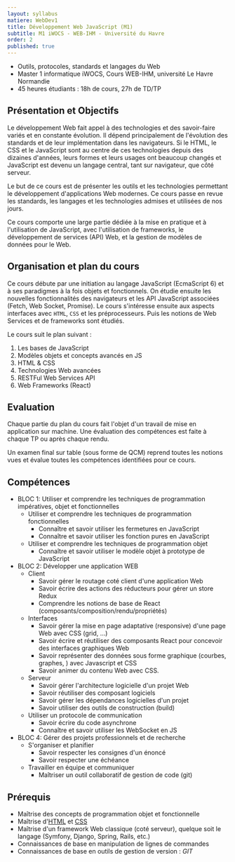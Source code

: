 ```yaml
---
layout: syllabus
matiere: WebDev1
title: Développement Web JavaScript (M1)
subtitle: M1 iWOCS - WEB-IHM - Université du Havre
order: 2
published: true
---
```


- Outils, protocoles, standards et langages du Web
- Master 1 informatique iWOCS, Cours WEB-IHM, université Le Havre Normandie
- 45 heures étudiants : 18h de cours, 27h de TD/TP

## Présentation et Objectifs

Le développement Web fait appel à des technologies et des savoir-faire variés et en constante évolution. Il dépend principalement de l'évolution des standards et de leur implémentation dans les navigateurs. Si le HTML, le CSS et le JavaScript sont au centre de ces technologies depuis des dizaines d'années, leurs formes et leurs usages ont beaucoup changés et JavaScript est devenu un langage central, tant sur navigateur, que côté serveur.  

Le but de ce cours est de présenter les outils et les technologies permettant le développement d'applications Web modernes. Ce cours passe en revue les standards, les langages et les technologies admises et utilisées de nos jours.

Ce cours comporte une large partie dédiée à la mise en pratique et à l'utilisation de JavaScript, avec l'utilisation de frameworks, le développement de services (API) Web, et la gestion de modèles de données pour le Web.


## Organisation et plan du cours

Ce cours débute par une initiation au langage JavaScript (EcmaScript 6) et à ses paradigmes à la fois objets et fonctionnels. On étudie ensuite  les nouvelles fonctionnalités des navigateurs et les API JavaScript associées (Fetch, Web Socket, Promise). Le cours s'intéresse ensuite aux aspects interfaces avec `HTML`, `CSS` et les préprocesseurs. Puis les notions de Web Services et de frameworks sont étudiés.

Le cours suit le plan suivant :

1. Les bases de JavaScript
2. Modèles objets et concepts avancés en JS
3. HTML & CSS
4. Technologies Web avancées
5. RESTFul Web Services API
6. Web Frameworks (React)

## Evaluation

Chaque partie du plan du cours fait l'objet d'un travail de mise en application sur machine. Une évaluation des compétences est faite à chaque TP ou après chaque rendu.

Un examen final sur table (sous forme de QCM) reprend toutes les notions vues et évalue toutes les compétences identifiées pour ce cours.

## Compétences

- BLOC 1: Utiliser et comprendre les techniques de programmation impératives, objet et fonctionnelles
  - Utiliser et comprendre les techniques de programmation fonctionnelles
    - Connaître et savoir utiliser les fermetures en JavaScript
    - Connaître et savoir utiliser les fonction pures en JavaScript
  - Utiliser et comprendre les techniques de programmation objet
    - Connaître et savoir utiliser le modèle objet à prototype de JavaScript
- BLOC 2: Développer une application WEB
  - Client
    - Savoir gérer le routage coté client d'une application Web
    - Savoir écrire des actions des réducteurs pour gérer un store Redux
    - Comprendre les notions de base de React (composants/composition/rendu/propriétés)
  - Interfaces
    - Savoir gérer la mise en page adaptative (responsive) d'une page Web avec CSS (grid, ...)
    - Savoir écrire et réutiliser des composants React pour concevoir des interfaces graphiques Web
    - Savoir représenter des données sous forme graphique (courbes, graphes, ) avec Javascript et CSS
    - Savoir animer du contenu Web avec CSS.
  - Serveur
    - Savoir gérer l'architecture logicielle d'un projet Web
    - Savoir réutiliser des composant logiciels
    - Savoir gérer les dépendances logicielles d'un projet
    - Savoir utiliser des outils de construction (build)
  - Utiliser un protocole de communication
    - Savoir écrire du code asynchrone
    - Connaître et savoir utiliser les WebSocket en JS
- BLOC 4: Gérer des projets professionnels et de recherche
  - S'organiser et planifier
    - Savoir respecter les consignes d'un énoncé 
    - Savoir respecter une échéance
  - Travailler en équipe et communiquer
    - Maîtriser un outil collaboratif de gestion de code (git)

## Prérequis

- Maîtrise des concepts de programmation objet et fonctionnelle
- Maîtrise d'[HTML](https://developer.mozilla.org/fr/docs/Apprendre/HTML) et [CSS](https://developer.mozilla.org/fr/docs/Apprendre/CSS)
- Maîtrise d'un framework Web classique (coté serveur), quelque soit le langage (Symfony, Django, Spring, Rails, etc.)
- Connaissances de base en manipulation de lignes de commandes
- Connaissances de base en outils de gestion de version : *GIT*
